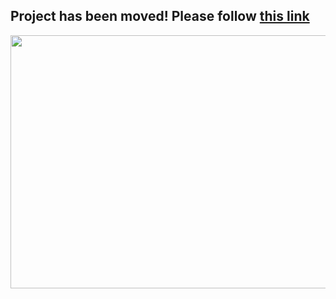 ## Project has been moved! Please follow [this link](http://www.openhab.org) ##

<a href='http://www.youtube.com/watch?feature=player_embedded&v=ZCOQhe5KiD4' target='_blank'><img src='http://img.youtube.com/vi/ZCOQhe5KiD4/0.jpg' width='720' height=405 /></a>